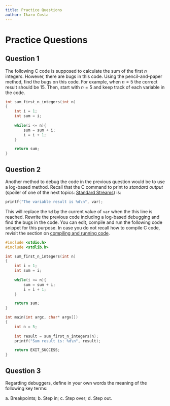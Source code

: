 ```yaml
---
title: Practice Questions
author: Ikaro Costa
---
```


Practice Questions
==================

Question 1
----------

The following C code is supposed to calculate the sum of the first $n$ integers.
However, there are bugs in this code. Using the pencil-and-paper method, find the
bugs on this code. For example, when $n = 5$ the correct result should be $15$.
Then, start with $n=5$ and keep track of each variable in the code.

```C
int sum_first_n_integers(int n)
{
    int i = 1;
    int sum = i;
    
    while(i <= n){
        sum = sum + i;
        i = i + 1;
    }

    return sum;
}
```

Question 2
----------

Another method to debug the code in the previous question would be to use a log-based
method. Recall that the C command to print to *standard output* (spoiler of one
of the next topics: [Standard Streams](https://en.wikipedia.org/wiki/Standard_streams#:~:text=std%3A%3Acin%20.-,Standard%20output%20(stdout),Not%20all%20programs%20generate%20output.))
is:

```C
printf("The variable result is %d\n", var);
```

This will replace the `%d` by the current value of `var` when the this line is reached.
Rewrite the previous code including a log-based debugging and find the bugs in the code. You can edit, compile and run the following code snippet for this purpose. In case you do not recall how to compile C code, revisit the section on [compiling and running code](https://university-of-manitoba-computer-science.github.io/tools-n-techniques/topic03/topic-2.html).

```C
#include <stdio.h>
#include <stdlib.h>

int sum_first_n_integers(int n)
{
    int i = 1;
    int sum = i;
    
    while(i <= n){
        sum = sum + i;
        i = i + 1;
    }

    return sum;
}

int main(int argc, char* argv[])
{
    int n = 5;
    
    int result = sum_first_n_integers(n);
    printf("Sum result is: %d\n", result);

    return EXIT_SUCCESS;
}
```
    

Question 3
----------

Regarding debuggers, define in your own words the meaning of the following key terms:

a. Breakpoints;
b. Step in;
c. Step over;
d. Step out.
